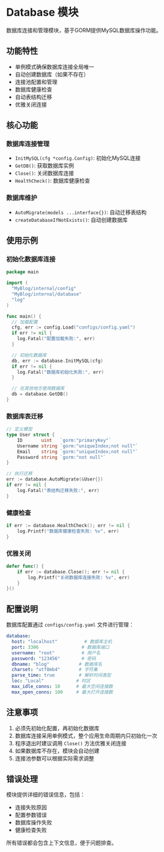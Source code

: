 # Database 模块

数据库连接和管理模块，基于GORM提供MySQL数据库操作功能。

## 功能特性

- 单例模式确保数据库连接全局唯一
- 自动创建数据库（如果不存在）
- 连接池配置和管理
- 数据库健康检查
- 自动表结构迁移
- 优雅关闭连接

## 核心功能

### 数据库连接管理

- `InitMySQL(cfg *config.Config)`: 初始化MySQL连接
- `GetDB()`: 获取数据库实例
- `Close()`: 关闭数据库连接
- `HealthCheck()`: 数据库健康检查

### 数据库维护

- `AutoMigrate(models ...interface{})`: 自动迁移表结构
- `createDatabaseIfNotExists()`: 自动创建数据库

## 使用示例

### 初始化数据库连接

```go
package main

import (
  "MyBlog/internal/config"
  "MyBlog/internal/database"
  "log"
)

func main() {
  // 加载配置
  cfg, err := config.Load("configs/config.yaml")
  if err != nil {
    log.Fatal("配置加载失败:", err)
  }

  // 初始化数据库
  db, err := database.InitMySQL(cfg)
  if err != nil {
    log.Fatal("数据库初始化失败:", err)
  }

  // 在其他地方使用数据库
  db = database.GetDB()
}
```

### 数据库表迁移

```go
// 定义模型
type User struct {
    ID       uint   `gorm:"primaryKey"`
    Username string `gorm:"uniqueIndex;not null"`
    Email    string `gorm:"uniqueIndex;not null"`
    Password string `gorm:"not null"`
}

// 执行迁移
err := database.AutoMigrate(&User{})
if err != nil {
    log.Fatal("表结构迁移失败:", err)
}
```

### 健康检查

```go
if err := database.HealthCheck(); err != nil {
    log.Printf("数据库健康检查失败: %v", err)
}
```

### 优雅关闭

```go
defer func() {
    if err := database.Close(); err != nil {
        log.Printf("关闭数据库连接失败: %v", err)
    }
}()
```

## 配置说明

数据库配置通过 `configs/config.yaml` 文件进行管理：

```yaml
database:
  host: "localhost"          # 数据库主机
  port: 3306                # 数据库端口
  username: "root"          # 用户名
  password: "123456"        # 密码
  dbname: "blog"           # 数据库名
  charset: "utf8mb4"       # 字符集
  parse_time: true         # 解析时间类型
  loc: "Local"            # 时区
  max_idle_conns: 10      # 最大空闲连接数
  max_open_conns: 100     # 最大打开连接数
```

## 注意事项

1. 必须先初始化配置，再初始化数据库
2. 数据库连接采用单例模式，整个应用生命周期内只初始化一次
3. 程序退出时建议调用 `Close()` 方法优雅关闭连接
4. 如果数据库不存在，模块会自动创建
5. 连接池参数可以根据实际需求调整

## 错误处理

模块提供详细的错误信息，包括：

- 连接失败原因
- 配置参数错误
- 数据库操作失败
- 健康检查失败

所有错误都会包含上下文信息，便于问题排查。
